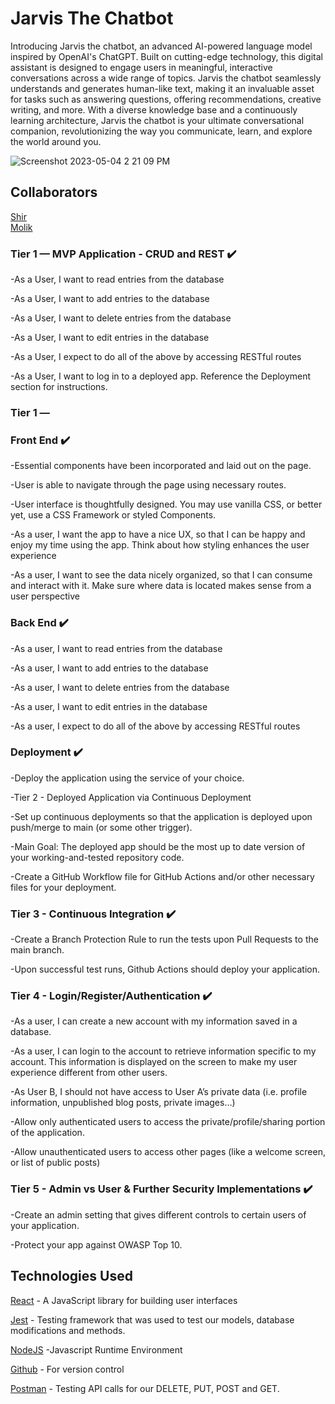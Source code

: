 # Jarvis The Chatbot
Introducing Jarvis the chatbot, an advanced AI-powered language model inspired by OpenAI's ChatGPT. Built on cutting-edge technology, this digital assistant is designed to engage users in meaningful, interactive conversations across a wide range of topics. Jarvis the chatbot seamlessly understands and generates human-like text, making it an invaluable asset for tasks such as answering questions, offering recommendations, creative writing, and more. With a diverse knowledge base and a continuously learning architecture, Jarvis the chatbot is your ultimate conversational companion, revolutionizing the way you communicate, learn, and explore the world around you.

![Screenshot 2023-05-04 2 21 09 PM](https://user-images.githubusercontent.com/109438051/236294982-b84b78db-3a40-4b3b-9664-a384ab94b732.png)



## Collaborators


[Shir](https://github.com/shirkocurek)\
[Molik](https://github.com/molikkidd)



### Tier 1 — MVP Application - CRUD and REST ✔️

-As a User, I want to read entries from the database

-As a User, I want to add entries to the database

-As a User, I want to delete entries from the database

-As a User, I want to edit entries in the database

-As a User, I expect to do all of the above by accessing RESTful routes

-As a User, I want to log in to a deployed app. Reference the Deployment section for instructions.



### Tier 1 — 

### Front End ✔️

-Essential components have been incorporated and laid out on the page.

-User is able to navigate through the page using necessary routes.

-User interface is thoughtfully designed.  You may use vanilla CSS, or better yet, use a CSS Framework or styled Components.

-As a user, I want the app to have a nice UX, so that I can be happy and enjoy my time using the app. Think about how styling enhances the user     experience

-As a user, I want to see the data nicely organized, so that I can consume and interact with it. Make sure where data is located makes sense from a user perspective


### Back End ✔️

-As a user, I want to read entries from the database

-As a user, I want to add entries to the database

-As a user, I want to delete entries from the database

-As a user, I want to edit entries in the database

-As a user, I expect to do all of the above by accessing RESTful routes


### Deployment ✔️

-Deploy the application using the service of your choice.

-Tier 2 - Deployed Application via Continuous Deployment

-Set up continuous deployments so that the application is deployed upon push/merge to main (or some other trigger).

-Main Goal: The deployed app should be the most up to date version of your working-and-tested repository code.

-Create a GitHub Workflow file for GitHub Actions and/or other necessary files for your deployment.



### Tier 3 - Continuous Integration ✔️

-Create a Branch Protection Rule to run the tests upon Pull Requests to the main branch.

-Upon successful test runs, Github Actions should deploy your application.



### Tier 4 - Login/Register/Authentication ✔️

-As a user, I can create a new account with my information saved in a database.

-As a user, I can login to the account to retrieve information specific to my account. This information is displayed on the screen to make my user experience different from other users.

-As User B, I should not have access to User A’s private data (i.e. profile information, unpublished blog posts, private images…)

-Allow only authenticated users to access the private/profile/sharing portion of the application.

-Allow unauthenticated users to access other pages (like a welcome screen, or list of public posts)


### Tier 5 - Admin vs User & Further Security Implementations ✔️

-Create an admin setting that gives different controls to certain users of your application.

-Protect your app against OWASP Top 10.


## Technologies Used

[React](https://legacy.reactjs.org/) - A JavaScript library for building user interfaces

[Jest](https://jestjs.io/) - Testing framework that was used to test our models, database modifications and methods.

[NodeJS](https://nodejs.org/en/) -Javascript Runtime Environment

[Github](https://github.com/) - For version control

[Postman](https://www.postman.com/) - Testing API calls for our DELETE, PUT, POST and GET.


